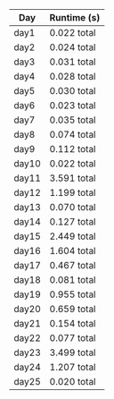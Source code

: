 | Day  | Runtime (s)|
|------|------------|
| day1 | 0.022 total|
| day2 | 0.024 total|
| day3 | 0.031 total| 
| day4 | 0.028 total| 
| day5 | 0.030 total|
| day6 | 0.023 total|
| day7 | 0.035 total| 
| day8 | 0.074 total|
| day9 | 0.112 total|
| day10 | 0.022 total|
| day11 | 3.591 total|
| day12 | 1.199 total|
| day13 | 0.070 total|
| day14 | 0.127 total|
| day15 | 2.449 total|
| day16 | 1.604 total|
| day17 | 0.467 total|
| day18 | 0.081 total|
| day19 | 0.955 total|
| day20 | 0.659 total|
| day21 | 0.154 total|
| day22 | 0.077 total|
| day23 | 3.499 total|
| day24 | 1.207 total|
| day25 | 0.020 total|
